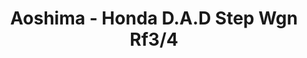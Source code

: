 ---
layout: product
title: "Aoshima - Honda D.A.D  Step  Wgn  Rf3/4"
price: "TBA" 
desc: "N/A"
img_path: "/assets/img/AO49136.webp"
brand: "N/A"
available: false
special_offer: false
new: false
soon: false
cat: "010000"
subcat: "013700"
subsubcat: "0N/A"
sifra: "AO49136"
popular: false
spec: false
---